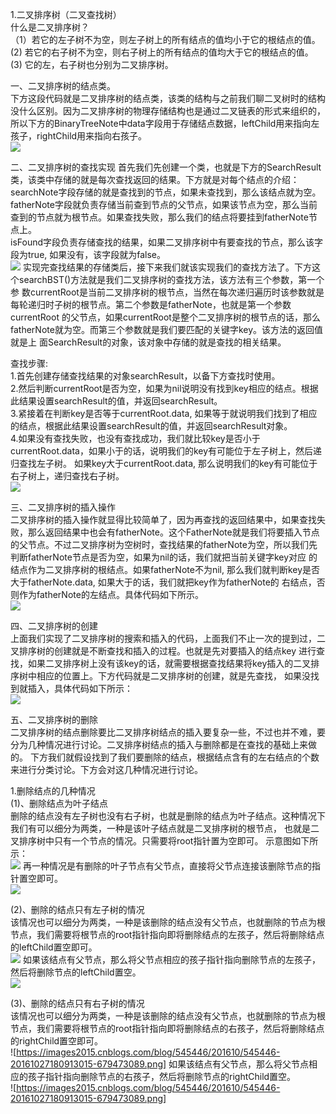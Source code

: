 1.二叉排序树（二叉查找树）<br>
什么是二叉排序树？<br>
（1）若它的左子树不为空，则左子树上的所有结点的值均小于它的根结点的值。<br>
 (2) 若它的右子树不为空，则右子树上的所有结点的值均大于它的根结点的值。<br>
 (3) 它的左，右子树也分别为二叉排序树。<br>
 
一、二叉排序树的结点类。<br>
下方这段代码就是二叉排序树的结点类，该类的结构与之前我们聊二叉树时的结构没什么区别。因为二叉排序树的物理存储结构也是通过二叉链表的形式来组织的，
所以下方的BinaryTreeNote中data字段用于存储结点数据，leftChild用来指向左孩子，rightChild用来指向右孩子。<br>
![](https://images2015.cnblogs.com/blog/545446/201610/545446-20161027152114859-1136331254.png)

二、二叉排序树的查找实现
首先我们先创建一个类，也就是下方的SearchResult类，该类中存储的就是每次查找返回的结果。下方就是对每个结点的介绍：<br>
searchNote字段存储的就是查找到的节点，如果未查找到，那么该结点就为空。<br>
fatherNote字段就负责存储当前查到节点的父节点，如果该节点为空，那么当前查到的节点就为根节点。如果查找失败，那么我们的结点将要挂到fatherNote节点上。<br>
isFound字段负责存储查找的结果，如果二叉排序树中有要查找的节点，那么该字段为true, 如果没有，该字段就为false。<br>
![](https://images2015.cnblogs.com/blog/545446/201610/545446-20161027153358328-1262356431.png)
实现完查找结果的存储类后，接下来我们就该实现我们的查找方法了。下方这个searchBST()方法就是我们二叉排序树的查找方法，该方法有三个参数，第一个参
数currentRoot是当前二叉排序树的根节点，当然在每次递归遍历时该参数就是每轮递归时子树的根节点。第二个参数是fatherNote，也就是第一个参数currentRoot
的父节点，如果currentRoot是整个二叉排序树的根节点的话，那么fatherNote就为空。而第三个参数就是我们要匹配的关键字key。该方法的返回值就是上
面SearchResult的对象，该对象中存储的就是查找的相关结果。<br>

查找步骤:<br>
1.首先创建存储查找结果的对象searchResult，以备下方查找时使用。<br>
2.然后判断currentRoot是否为空，如果为nil说明没有找到key相应的结点。根据此结果设置searchResult的值，并返回searchResult。<br>
3.紧接着在判断key是否等于currentRoot.data, 如果等于就说明我们找到了相应的结点，根据此结果设置searchResult的值，并返回searchResult对象。<br>
4.如果没有查找失败，也没有查找成功，我们就比较key是否小于currentRoot.data，如果小于的话，说明我们的key有可能位于左子树上，然后递归查找左子树。
如果key大于currentRoot.data, 那么说明我们的key有可能位于右子树上，递归查找右子树。<br>
![](https://images2015.cnblogs.com/blog/545446/201610/545446-20161027154726390-426502527.png)

三、二叉排序树的插入操作<br>
二叉排序树的插入操作就显得比较简单了，因为再查找的返回结果中，如果查找失败，那么返回结果中也会有fatherNote。这个FatherNote就是我们将要插入节点
的父节点。不过二叉排序树为空树时，查找结果的fatherNote为空，所以我们先判断fatherNote节点是否为空，如果为nil的话，我们就把当前关键字key对应
的结点作为二叉排序树的根结点。如果fatherNote不为nil, 那么我们就判断key是否大于fatherNote.data, 如果大于的话，我们就把key作为fatherNote的
右结点，否则作为fatherNote的左结点。具体代码如下所示。<br>
![](https://images2015.cnblogs.com/blog/545446/201610/545446-20161027162152953-8758792.png)

四、二叉排序树的创建<br>
上面我们实现了二叉排序树的搜索和插入的代码，上面我们不止一次的提到过，二叉排序树的创建就是不断查找和插入的过程。也就是先对要插入的结点key
进行查找，如果二叉排序树上没有该key的话，就需要根据查找结果将key插入的二叉排序树中相应的位置上。下方代码就是二叉排序树的创建，就是先查找，
如果没找到就插入，具体代码如下所示：<br>
![](https://images2015.cnblogs.com/blog/545446/201610/545446-20161027163550734-887246973.png)

五、二叉排序树的删除<br>
二叉排序树的结点删除要比二叉排序树结点的插入要复杂一些，不过也并不难，要分为几种情况进行讨论。二叉排序树结点的插入与删除都是在查找的基础上来做的。
下方我们就假设找到了我们要删除的结点，根据结点含有的左右结点的个数来进行分类讨论。下方会对这几种情况进行讨论。<br>

1.删除结点的几种情况<br>
(1)、删除结点为叶子结点<br>
删除的结点没有左子树也没有右子树，也就是删除的结点为叶子结点。这种情况下我们有可以细分为两类，一种是该叶子结点就是二叉排序树的根节点，
也就是二叉排序树中只有一个节点的情况。只需要将root指针置为空即可。
示意图如下所示：<br>
![](https://images2015.cnblogs.com/blog/545446/201610/545446-20161027180850343-1418989221.png)
再一种情况是有删除的叶子节点有父节点，直接将父节点连接该删除节点的指针置空即可。<br>
![](https://images2015.cnblogs.com/blog/545446/201610/545446-20161027180850343-1418989221.png)

(2)、删除的结点只有左子树的情况<br>
该情况也可以细分为两类，一种是该删除的结点没有父节点，也就删除的节点为根节点，我们需要将根节点的root指针指向即将删除结点的左孩子，然后将删除结点的leftChild置空即可。<br>
![](https://images2015.cnblogs.com/blog/545446/201610/545446-20161027180901875-1089278752.png)
如果该结点有父节点，那么将父节点相应的孩子指针指向删除节点的左孩子，然后将删除节点的leftChild置空。<br>
![](https://images2015.cnblogs.com/blog/545446/201610/545446-20161027180901875-1089278752.png)

(3)、删除的结点只有右子树的情况<br>
该情况也可以细分为两类，一种是该删除的结点没有父节点，也就删除的节点为根节点，我们需要将根节点的root指针指向即将删除结点的右孩子，然后将删除结点的rightChild置空即可。<br>
![https://images2015.cnblogs.com/blog/545446/201610/545446-20161027180913015-679473089.png]
如果该结点有父节点，那么将父节点相应的孩子指针指向删除节点的右孩子，然后将删除节点的rightChild置空。<br>
![https://images2015.cnblogs.com/blog/545446/201610/545446-20161027180913015-679473089.png]







 
